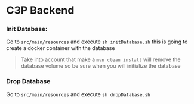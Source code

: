 # C3P Backend

### Init Database:
Go to `src/main/resources` and execute `sh initDatabase.sh` this is going to create a docker container with the database
>Take into account that make a `mvn clean install` will remove the database volume so be sure when you will initialize the database

### Drop Database
Go to `src/main/resources` and execute `sh dropDatabase.sh`
